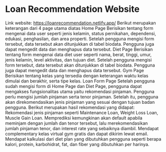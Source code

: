 # Loan Recommendation Website

Link website: https://loanrecommendation.netlify.app/
Berikut merupakan keterangan dari 4 page utama diatas
Home Page
Berisikan tentang form mengenai data user seperti jenis kelamin, status pernikahan, dependensi, edukasi, penghasilan, dan area properti. Setelah pengguna mengisi form tersebut, data tersebut akan ditunjukkan di tabel biodata. Pengguna juga dapat mengedit data dan menghapus data tersebut.
Diet Page
Berisikan tentang form mengenai data diet user seperti nama, berat, tinggi, umur, jenis kelamin, level aktivitas, dan tujuan diet. Setelah pengguna mengisi form tersebut, data tersebut akan ditunjukkan di tabel biodata. Pengguna juga dapat mengedit data dan menghapus data tersebut.
Gym Page
Berisikan tentang kelas yang tersedia dengan keterangan waktu kelas dimulai dan berakhir, serta tipe kelas.
Loan Form Page
Setelah pengguna sudah mengisi form di Home Page dan Diet Page, pengguna dapat mengakses fungsionalitas utama yaitu rekomendasi pinjaman. Pengguna perlu mengisi jumlah pinjaman serta tenor pinjaman. Setelah itu, pengguna akan direkomendasikan jenis pinjaman yang sesuai dengan tujuan badan pengguna.
Berikut merupakan hasil rekomendasi yang didapat:
Rekomendasi jenis pinjaman seperti Maintenance Loan, Weight Loss Loan, Muscle Gain Loan.
Memprediksi kemungkinan akan default apabila meminjam dengan jumlah dan tenor tersebut, lalu merekomendasikan jumlah pinjaman tenor, dan interest rate yang sebaiknya diambil.
Mendapat complementary kelas virtual gym gratis dan dapat dikirim lewat email.
Mendapat kalkulasi dari diet plan yang dibutuhkan pengguna seperti berapa kalori, protein, karbohidrat, fat, dan fiber yang dibutuhkan per harinya.
